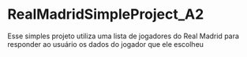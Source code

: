 # RealMadridSimpleProject_A2
Esse simples projeto utiliza uma lista de jogadores do Real Madrid para responder ao usuário os dados do jogador que ele escolheu

